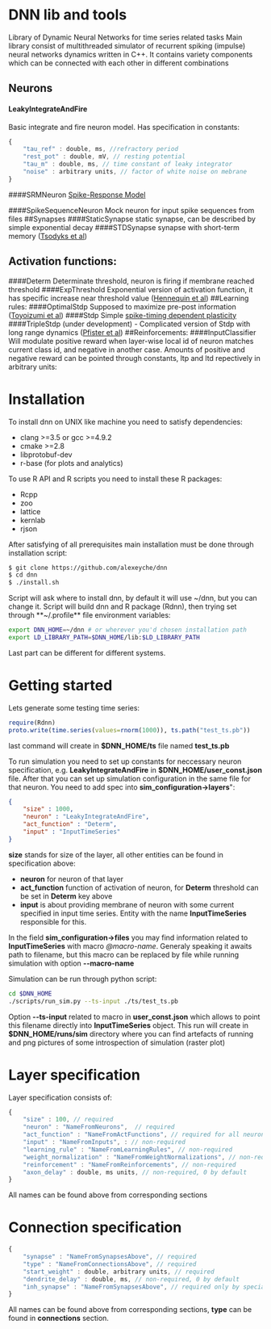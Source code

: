 ﻿# DNN lib and tools
Library of Dynamic Neural Networks for time series related tasks
Main library consist of multithreaded simulator of recurrent spiking (impulse) neural networks dynamics written in C++. It contains variety components which can be connected with each other in different combinations
## Neurons
#### LeakyIntegrateAndFire
Basic integrate and fire neuron model. Has specification in constants:
``` javascript
{
    "tau_ref" : double, ms, //refractory period
    "rest_pot" : double, mV, // resting potential
    "tau_m" : double, ms, // time constant of leaky integrator
    "noise" : arbitrary units, // factor of white noise on mebrane
}
```
####SRMNeuron
[Spike-Response Model](http://www.scholarpedia.org/article/Spike-response_model)

####SpikeSequenceNeuron
Mock neuron for input spike sequences from files
##Synapses
####StaticSynapse
static synapse, can be described by simple exponential decay 
####STDSynapse
synapse with short-term memory ([Tsodyks et al](https://scholar.google.ru/scholar?hl=ru&q=tsodyks+markram+1997&btnG=))
## Activation functions:
####Determ
Determinate threshold, neuron is firing if membrane reached threshold
####ExpThreshold
Exponential version of activation function, it has specific increase near threshold value ([Hennequin et al](http://www.ncbi.nlm.nih.gov/pmc/articles/PMC3001990/))
##Learning rules:
####OptimalStdp
Supposed to maximize pre-post information ([Toyoizumi et al](https://scholar.google.ru/citations?view_op=view_citation&hl=ru&user=wUcLR0QAAAAJ&citation_for_view=wUcLR0QAAAAJ:9yKSN-GCB0IC))
####Stdp
Simple [spike-timing dependent plasticity](http://www.scholarpedia.org/article/STDP)
####TripleStdp 
(under development) - Complicated version of Stdp with long range dynamics ([Pfister et al](https://scholar.google.ru/citations?view_op=view_citation&hl=ru&user=mzUYoLgAAAAJ&citation_for_view=mzUYoLgAAAAJ:u5HHmVD_uO8C))
##Reinforcements:
####InputClassifier
Will modulate positive reward when layer-wise local id of neuron matches current class id, and negative in another case. Amounts of positive and negative reward can be pointed through constants, ltp and ltd repectively in arbitrary units:

# Installation
To install dnn on UNIX like machine you need to satisfy dependencies:
* clang >=3.5 or gcc >=4.9.2
* cmake >=2.8
* libprotobuf-dev
* r-base (for plots and analytics)

To use R API and R scripts you need to install these R packages:
* Rcpp
* zoo
* lattice
* kernlab
* rjson

After satisfying of all prerequisites main installation must be done through installation script:
``` bash
$ git clone https://github.com/alexeyche/dnn
$ cd dnn
$ ./install.sh
```
Script will ask where to install dnn, by default it will use ~/dnn, but you can change it.
Script will build dnn and R package (Rdnn), then trying set through **~/.profile** file environment variables:
``` bash 
export DNN_HOME=~/dnn # or wherever you'd chosen installation path
export LD_LIBRARY_PATH=$DNN_HOME/lib:$LD_LIBRARY_PATH
```
Last part can be different for different systems.

# Getting started

Lets generate some testing time series:
``` R
require(Rdnn)
proto.write(time.series(values=rnorm(1000)), ts.path("test_ts.pb"))
```
last command will create in **$DNN_HOME/ts** file named **test_ts.pb**

To run simulation you need to set up constants for neccessary neuron specification, e.g. **LeakyIntegrateAndFire** in **$DNN_HOME/user_const.json** file. 
After that you can set up simulation configuration in the same file for that neuron. You need to add spec into **sim_configuration->layers**":
``` json
{
    "size" : 1000,
    "neuron" : "LeakyIntegrateAndFire",
    "act_function" : "Determ",
    "input" : "InputTimeSeries"
}
```
**size** stands for size of the layer, all other entities can be found in specification above: 
* **neuron** for neuron of that layer
* **act_function** function of activation of neuron, for **Determ** threshold can be set in **Determ** key above
* **input** is about providing membrane of neuron with some current specified in input time series. Entity with the name **InputTimeSeries** responsible for this.

In the field **sim_configuration->files** you may find information related to **InputTimeSeries** with macro *@macro-name*. Generaly speaking it awaits path to filename, but this macro can be replaced by file while running simulation with option **--macro-name**

Simulation can be run through python script:
```bash
cd $DNN_HOME
./scripts/run_sim.py --ts-input ./ts/test_ts.pb
```
Option **--ts-input** related to macro in **user_const.json** which allows to point this filename directly into **InputTimeSeries** object.
This run will create in **$DNN_HOME/runs/sim** directory where you can find artefacts of running and png pictures of some introspection of simulation (raster plot)


# Layer specification

Layer specification consists of:
```javascript
{
    "size" : 100, // required
    "neuron" : "NameFromNeurons",  // required
    "act_function" : "NameFromActFunctions", // required for all neurons with activation
    "input" : "NameFromInputs", : // non-required
    "learning_rule" : "NameFromLearningRules", // non-required
    "weight_normalization" : "NameFromWeightNormalizations", // non-required
    "reinforcement" : "NameFromReinforcements", // non-required
    "axon_delay" : double, ms units, // non-required, 0 by default
}
```
All names can be found above from corresponding sections

# Connection specification
```javascript
{
    "synapse" : "NameFromSynapsesAbove", // required
    "type" : "NameFromConnectionsAbove", // required
    "start_weight" : double, arbitrary units, // required
    "dendrite_delay" : double, ms, // non-required, 0 by default
    "inh_synapse" : "NameFromSynapsesAbove", // required only by special type of connections, e.g. DifferenceOfGaussians
}
```
All names can be found above from corresponding sections, **type** can be found in **connections** section.
